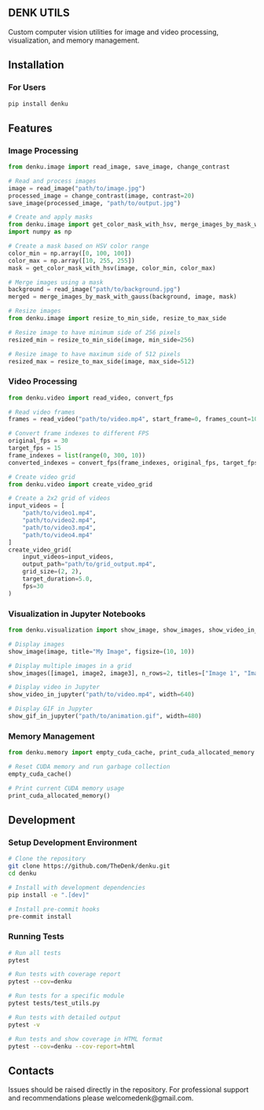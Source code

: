 ## DENK UTILS

Custom computer vision utilities for image and video processing, visualization, and memory management.


## Installation

### For Users
```bash
pip install denku
```

## Features

### Image Processing
```python
from denku.image import read_image, save_image, change_contrast

# Read and process images
image = read_image("path/to/image.jpg")
processed_image = change_contrast(image, contrast=20)
save_image(processed_image, "path/to/output.jpg")

# Create and apply masks
from denku.image import get_color_mask_with_hsv, merge_images_by_mask_with_gauss
import numpy as np

# Create a mask based on HSV color range
color_min = np.array([0, 100, 100])
color_max = np.array([10, 255, 255])
mask = get_color_mask_with_hsv(image, color_min, color_max)

# Merge images using a mask
background = read_image("path/to/background.jpg")
merged = merge_images_by_mask_with_gauss(background, image, mask)

# Resize images
from denku.image import resize_to_min_side, resize_to_max_side

# Resize image to have minimum side of 256 pixels
resized_min = resize_to_min_side(image, min_side=256)

# Resize image to have maximum side of 512 pixels
resized_max = resize_to_max_side(image, max_side=512)
```

### Video Processing
```python
from denku.video import read_video, convert_fps

# Read video frames
frames = read_video("path/to/video.mp4", start_frame=0, frames_count=100)

# Convert frame indexes to different FPS
original_fps = 30
target_fps = 15
frame_indexes = list(range(0, 300, 10))
converted_indexes = convert_fps(frame_indexes, original_fps, target_fps)

# Create video grid
from denku.video import create_video_grid

# Create a 2x2 grid of videos
input_videos = [
    "path/to/video1.mp4",
    "path/to/video2.mp4",
    "path/to/video3.mp4",
    "path/to/video4.mp4"
]
create_video_grid(
    input_videos=input_videos,
    output_path="path/to/grid_output.mp4",
    grid_size=(2, 2),
    target_duration=5.0,
    fps=30
)
```

### Visualization in Jupyter Notebooks
```python
from denku.visualization import show_image, show_images, show_video_in_jupyter, show_gif_in_jupyter

# Display images
show_image(image, title="My Image", figsize=(10, 10))

# Display multiple images in a grid
show_images([image1, image2, image3], n_rows=2, titles=["Image 1", "Image 2", "Image 3"])

# Display video in Jupyter
show_video_in_jupyter("path/to/video.mp4", width=640)

# Display GIF in Jupyter
show_gif_in_jupyter("path/to/animation.gif", width=480)
```

### Memory Management
```python
from denku.memory import empty_cuda_cache, print_cuda_allocated_memory

# Reset CUDA memory and run garbage collection
empty_cuda_cache()

# Print current CUDA memory usage
print_cuda_allocated_memory()
```


## Development

### Setup Development Environment
```bash
# Clone the repository
git clone https://github.com/TheDenk/denku.git
cd denku

# Install with development dependencies
pip install -e ".[dev]"

# Install pre-commit hooks
pre-commit install
```

### Running Tests
```bash
# Run all tests
pytest

# Run tests with coverage report
pytest --cov=denku

# Run tests for a specific module
pytest tests/test_utils.py

# Run tests with detailed output
pytest -v

# Run tests and show coverage in HTML format
pytest --cov=denku --cov-report=html
```


## Contacts
<p>Issues should be raised directly in the repository. For professional support and recommendations please <a>welcomedenk@gmail.com</a>.</p>
